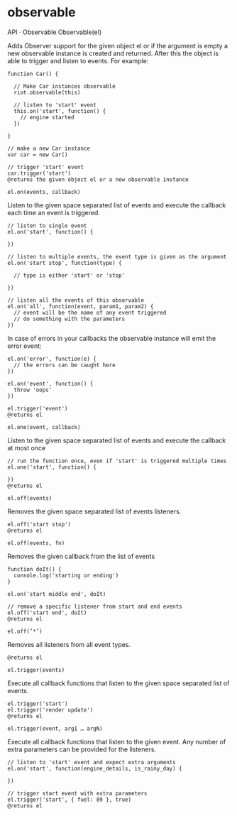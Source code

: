 # observable
API · Observable
Observable(el)

Adds Observer support for the given object el or if the argument is empty a new observable instance is created and returned. After this the object is able to trigger and listen to events. For example:

    function Car() {
    
      // Make Car instances observable
      riot.observable(this)
    
      // listen to 'start' event
      this.on('start', function() {
        // engine started
      })
    
    }
  
    // make a new Car instance
    var car = new Car()
    
    // trigger 'start' event
    car.trigger('start')
    @returns the given object el or a new observable instance
    
    el.on(events, callback)

Listen to the given space separated list of events and execute the callback each time an event is triggered.
  
    // listen to single event
    el.on('start', function() {
    
    })
    
    // listen to multiple events, the event type is given as the argument
    el.on('start stop', function(type) {
    
      // type is either 'start' or 'stop'
    
    })
    
    // listen all the events of this observable
    el.on('all', function(event, param1, param2) {
      // event will be the name of any event triggered
      // do something with the parameters
    })
In case of errors in your callbacks the observable instance will emit the error event:
  
    el.on('error', function(e) {
      // the errors can be caught here
    })
    
    el.on('event', function() {
      throw 'oops'
    })
    
    el.trigger('event')
    @returns el
    
    el.one(event, callback)

Listen to the given space separated list of events and execute the callback at most once
  
    // run the function once, even if 'start' is triggered multiple times
    el.one('start', function() {
    
    })
    @returns el
    
    el.off(events)

Removes the given space separated list of events listeners.
  
    el.off('start stop')
    @returns el
    
    el.off(events, fn)

Removes the given callback from the list of events
  
    function doIt() {
      console.log('starting or ending')
    }
    
    el.on('start middle end', doIt)
    
    // remove a specific listener from start and end events
    el.off('start end', doIt)
    @returns el
    
    el.off(’*’)

Removes all listeners from all event types.
  
    @returns el
    
    el.trigger(events)

Execute all callback functions that listen to the given space separated list of events.
  
    el.trigger('start')
    el.trigger('render update')
    @returns el
    
    el.trigger(event, arg1 … argN)

Execute all callback functions that listen to the given event. Any number of extra parameters can be provided for the listeners.
  
    // listen to 'start' event and expect extra arguments
    el.on('start', function(engine_details, is_rainy_day) {
    
    })
    
    // trigger start event with extra parameters
    el.trigger('start', { fuel: 89 }, true)
    @returns el
